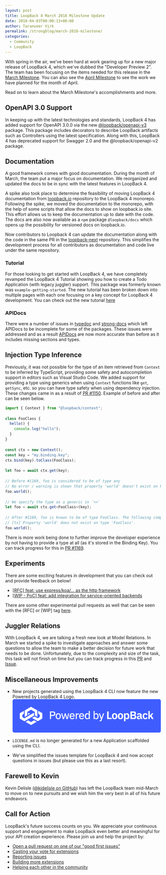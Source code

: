 ```yaml
---
layout: post
title: LoopBack 4 March 2018 Milestone Update
date: 2018-04-03T00:00:13+00:00
author: Taranveer Virk
permalink: /strongblog/march-2018-milestone/
categories:
  - Community
  - LoopBack
---
```


With spring in the air, we've been hard at work gearing up for a new major release of LoopBack 4, which we've dubbed the "Developer Preview 2". The team has been focusing on the items needed for this release in the [March Milestone](https://github.com/strongloop/loopback-next/issues/937). You can also see the [April Milestone](https://github.com/strongloop/loopback-next/issues/1044) to see the work we have planned for the month of April.

Read on to learn about the March Milestone's accomplishments and more.

<!--more-->

## OpenAPI 3.0 Support

In keeping up with the latest technologies and standards, LoopBack 4 has added support for OpenAPI 3.0.0 via the new [@loopback/openapi-v3](https://github.com/strongloop/loopback-next/tree/master/packages/openapi-v3) package. This package includes decorators to describe LoopBack artifacts such as Controllers using the latest specification. Along with this,
LoopBack 4 has deprecated support for Swagger 2.0 and the @loopback/openapi-v2 package.

## Documentation

A good framework comes with good documentation. During the month of March, the team put a major focus on documentation. We reorganized and updated the docs to be in sync with the latest features in LoopBack 4.

A spike also took place to determine the feasibility of moving LoopBack 4 documentation from [loopback.io](http://loopback.io/) repository to the LoopBack 4 monorepo. Following the spike, we moved the documentation to the monorepo, with the help of some scripts that allow the docs to show on loopback.io site. This effort allows us to keep the documentation up to date with the code. The docs are also now available as a `npm` package `@loopback/docs` which opens up the possibility for versioned docs on loopback.io.

Now contributors to Loopback 4 can update the documentation along with the code in the same PR in the [loopback-next](https://github.com/strongloop/loopback-next) repository. This simplifies the development process for all contributors as documentation and code live under the same repository.

### Tutorial

For those looking to get started with LoopBack 4, we have completely revamped the LoopBack 4 Tutorial showing you how to create a Todo Application (with legacy juggler) support. This package was formerly known was `example-getting-started`. The new tutorial has been broken down into multiple pages with each one focusing on a key concept for LoopBack 4 development. You can check out the new tutorial [here](http://loopback.io/doc/en/lb4/todo-tutorial.html)

### APIDocs

There were a number of issues in [typedoc](https://github.com/TypeStrong/typedoc) and [strong-docs](https://github.com/strongloop/strong-docs) which left APIDocs to be incomplete for some of the packages. These issues were addressed and as a result [APIDocs](http://apidocs.loopback.io/) are now more accurate than before as it includes missing sections and types.

## Injection Type Inference

Previously, it was not possible for the type of an item retrieved from `Context` to be inferred by TypeScript, providing
some safety and autocompletion support in editors such as Visual Studio Code. We added support for providing a type using generics when using `Context` functions like `get`, `getSync`, etc. so you can have type safety when using dependency injection. These changes came in as a result of [PR #1150](https://github.com/strongloop/loopback-next/pull/1050). Example of before and after can be seen below.

```ts
import { Context } from "@loopback/context";

class FooClass {
  hello() {
    console.log("hello");
  }
}

const ctx = new Context();
const key = "my.binding.key";
ctx.bind(key).toClass(FooClass);

let foo = await ctx.get(key);

// Before #1169, foo is considered to be of type any
// No error / warning is shown that property 'world' doesn't exist on FooClass.
foo.world();

// We specify the type as a generic in `<>`
let foo = await ctx.get<FooClass>(key);

// After #1169, foo is known to be of type FooClass. The following compiler error is shown in VSCode.
// [ts] Property 'world' does not exist on type 'FooClass'.
foo.world();
```

There is more work being done to further improve the developer experience by not having to provide a type at all (as it's stored in the Binding Key). You can track progress for this in [PR #1169](https://github.com/strongloop/loopback-next/pull/1169).

## Experiments

There are some exciting features in development that you can check out and provide feedback on below!

* [[RFC] feat: use express/koa/... as the http framework](https://github.com/strongloop/loopback-next/pull/1082)
* [[WIP - PoC] feat: add integration for service-oriented backends](https://github.com/strongloop/loopback-next/pull/1119)

There are some other experimental pull requests as well that can be seen with the [RFC] or [WIP] tag [here](https://github.com/strongloop/loopback-next/pulls).

## Juggler Relations

With LoopBack 4, we are talking a fresh new look at Model Relations. In March we started a spike to investigate approaches and answer some questions to allow the team to make a better decision for future work that needs to be done. Unfortunately, due to the complexity and size of the task, this task will not finish on time but you can track progress in this [PR](https://github.com/strongloop/loopback-next/pull/1194) and [Issue](https://github.com/strongloop/loopback-next/issues/995).

## Miscellaneous Improvements

* New projects generated using the LoopBack 4 CLI now feature the new Powered by LoopBack 4 Logo.
  <img src="/blog-assets/2018/04/powered-by-LB4.png" alt="Powered by LB4 Badge" style="width: 500px; margin:auto;"/>

* `LICENSE.md` is no longer generated for a new Application scaffolded using the CLI.
* We've simplified the issues template for LoopBack 4 and now accept questions in issues (but please use this as a last resort).

## Farewell to Kevin

Kevin Delisle ([@kjdelisle on GitHub](https://github.com/kjdelisle)) has left the LoopBack team mid-March to move on to new pursuits and we wish him the very best in all of his future endeavors.

## Call for Action

LoopBack's future success counts on you. We appreciate your continuous support and engagement to make LoopBack even better and meaningful for your API creation experience. Please join us and help the project by:

* [Open a pull request on one of our "good first issues"](https://github.com/strongloop/loopback-next/labels/good%20first%20issue)
* [Casting your vote for extensions](https://github.com/strongloop/loopback-next/issues/512)
* [Reporting issues](https://github.com/strongloop/loopback-next/issues)
* [Building more extensions](https://github.com/strongloop/loopback-next/issues/647)
* [Helping each other in the community](https://groups.google.com/forum/#!forum/loopbackjs)
